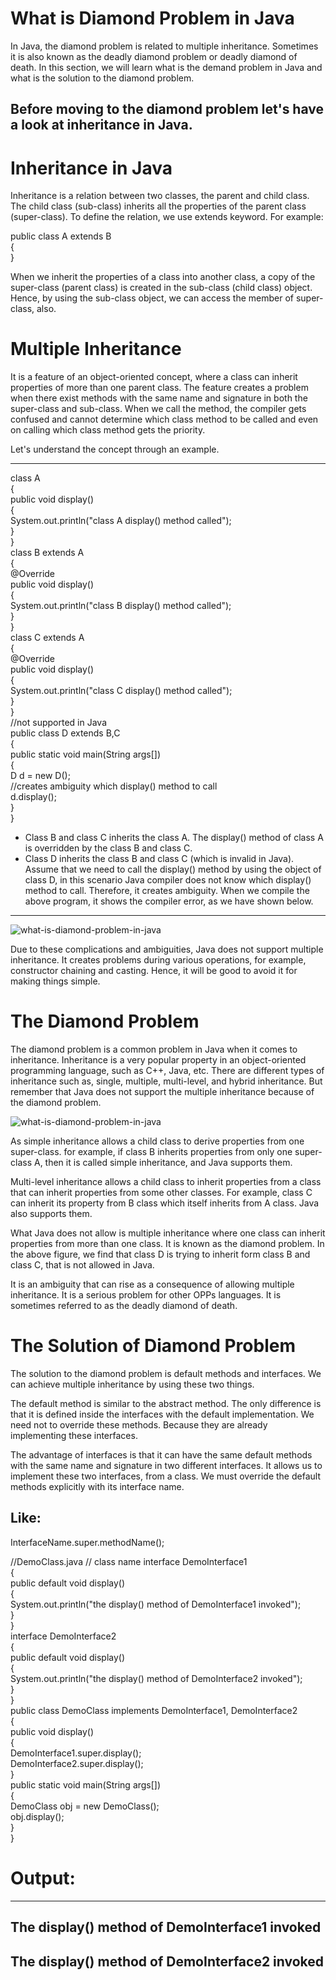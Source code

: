 # What is Diamond Problem in Java

In Java, the diamond problem is related to multiple inheritance. Sometimes it is also known as the deadly diamond problem or deadly diamond of death. In this section, we will learn what is the demand problem in Java and what is the solution to the diamond problem.

Before moving to the diamond problem let's have a look at inheritance in Java.
----
# Inheritance in Java
Inheritance is a relation between two classes, the parent and child class. The child class (sub-class) inherits all the properties of the parent class (super-class). To define the relation, we use extends keyword. For example:

public class A extends B  
{  
}  


When we inherit the properties of a class into another class, a copy of the super-class (parent class) is created in the sub-class (child class) object. Hence, by using the sub-class object, we can access the member of super-class, also.

# Multiple Inheritance
It is a feature of an object-oriented concept, where a class can inherit properties of more than one parent class. The feature creates a problem when there exist methods with the same name and signature in both the super-class and sub-class. When we call the method, the compiler gets confused and cannot determine which class method to be called and even on calling which class method gets the priority.

Let's understand the concept through an example.

----

class A  
{  
public void display()  
{  
System.out.println("class A display() method called");  
}  
}  
class B extends A  
{  
@Override  
public void display()  
{  
System.out.println("class B display() method called");  
}  
}  
class C extends A  
{  
@Override  
public void display()  
{  
System.out.println("class C display() method called");  
}  
}  
//not supported in Java  
public class D extends B,C  
{  
public static void main(String args[])  
{  
D d = new D();  
//creates ambiguity which display() method to call  
d.display();   
}  
}  

* Class B and class C inherits the class A. The display() method of class A is overridden by the class B and class C.
* Class D inherits the class B and class C (which is invalid in Java). Assume that we need to call the display() method by using the object of class D, in this scenario Java compiler does not know which display() method to call. Therefore, it creates ambiguity.
When we compile the above program, it shows the compiler error, as we have shown below.

----

![what-is-diamond-problem-in-java](https://user-images.githubusercontent.com/97012657/183838763-adaffc59-948a-412f-87d4-c2181cad710d.png)

Due to these complications and ambiguities, Java does not support multiple inheritance. It creates problems during various operations, for example, constructor chaining and casting. Hence, it will be good to avoid it for making things simple.

# The Diamond Problem
The diamond problem is a common problem in Java when it comes to inheritance. Inheritance is a very popular property in an object-oriented programming language, such as C++, Java, etc. There are different types of inheritance such as, single, multiple, multi-level, and hybrid inheritance. But remember that Java does not support the multiple inheritance because of the diamond problem.

![what-is-diamond-problem-in-java](https://user-images.githubusercontent.com/97012657/183838861-a103203e-6edc-45d6-8ff7-d7c979455164.png)

As simple inheritance allows a child class to derive properties from one super-class. for example, if class B inherits properties from only one super-class A, then it is called simple inheritance, and Java supports them.

Multi-level inheritance allows a child class to inherit properties from a class that can inherit properties from some other classes. For example, class C can inherit its property from B class which itself inherits from A class. Java also supports them.

What Java does not allow is multiple inheritance where one class can inherit properties from more than one class. It is known as the diamond problem. In the above figure, we find that class D is trying to inherit form class B and class C, that is not allowed in Java.

It is an ambiguity that can rise as a consequence of allowing multiple inheritance. It is a serious problem for other OPPs languages. It is sometimes referred to as the deadly diamond of death.

# The Solution of Diamond Problem
The solution to the diamond problem is default methods and interfaces. We can achieve multiple inheritance by using these two things.

The default method is similar to the abstract method. The only difference is that it is defined inside the interfaces with the default implementation. We need not to override these methods. Because they are already implementing these interfaces.

The advantage of interfaces is that it can have the same default methods with the same name and signature in two different interfaces. It allows us to implement these two interfaces, from a class. We must override the default methods explicitly with its interface name.

Like:
----
InterfaceName.super.methodName();  


//DemoClass.java  //  class name
interface DemoInterface1  
{  
public default void display()   
{  
System.out.println("the display() method of DemoInterface1 invoked");  
}  
}  
interface DemoInterface2  
{  
public default void display()   
{  
System.out.println("the display() method of DemoInterface2 invoked");  
}  
}  
public class DemoClass implements DemoInterface1, DemoInterface2  
{  
public void display()   
{  
DemoInterface1.super.display();  
DemoInterface2.super.display();  
}  
public static void main(String args[])   
{  
DemoClass obj = new DemoClass();  
obj.display();  
}  
}  

# Output:
----
The display() method of DemoInterface1 invoked
----
The display() method of DemoInterface2 invoked
----

